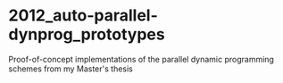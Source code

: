 # 2012_auto-parallel-dynprog_prototypes
Proof-of-concept implementations of the parallel dynamic programming schemes from my Master's thesis
